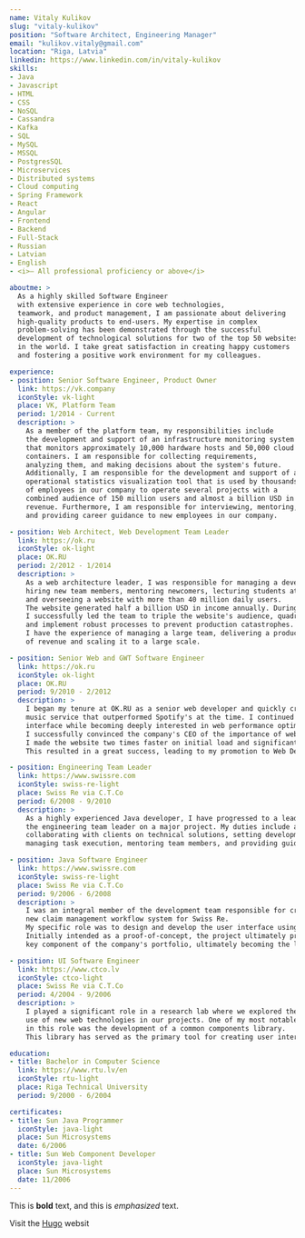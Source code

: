 ```yaml
---
name: Vitaly Kulikov
slug: "vitaly-kulikov"
position: "Software Architect, Engineering Manager"
email: "kulikov.vitaly@gmail.com"
location: "Riga, Latvia"
linkedin: https://www.linkedin.com/in/vitaly-kulikov
skills:
- Java 
- Javascript
- HTML
- CSS
- NoSQL
- Cassandra
- Kafka
- SQL
- MySQL
- MSSQL
- PostgresSQL
- Microservices
- Distributed systems
- Cloud computing
- Spring Framework
- React
- Angular
- Frontend
- Backend
- Full-Stack
- Russian
- Latvian
- English
- <i>– All professional proficiency or above</i>

aboutme: >
  As a highly skilled Software Engineer 
  with extensive experience in core web technologies, 
  teamwork, and product management, I am passionate about delivering 
  high-quality products to end-users. My expertise in complex 
  problem-solving has been demonstrated through the successful 
  development of technological solutions for two of the top 50 websites 
  in the world. I take great satisfaction in creating happy customers 
  and fostering a positive work environment for my colleagues.

experience:
- position: Senior Software Engineer, Product Owner
  link: https://vk.company
  iconStyle: vk-light
  place: VK, Platform Team
  period: 1/2014 - Current
  description: >
    As a member of the platform team, my responsibilities include 
    the development and support of an infrastructure monitoring system 
    that monitors approximately 10,000 hardware hosts and 50,000 cloud 
    containers. I am responsible for collecting requirements, 
    analyzing them, and making decisions about the system's future. 
    Additionally, I am responsible for the development and support of an
    operational statistics visualization tool that is used by thousands 
    of employees in our company to operate several projects with a 
    combined audience of 150 million users and almost a billion USD in 
    revenue. Furthermore, I am responsible for interviewing, mentoring, 
    and providing career guidance to new employees in our company.

- position: Web Architect, Web Development Team Leader
  link: https://ok.ru
  iconStyle: ok-light
  place: OK.RU
  period: 2/2012 - 1/2014
  description: >
    As a web architecture leader, I was responsible for managing a development team of 25+ engineers, 
    hiring new team members, mentoring newcomers, lecturing students at top Russian universities, 
    and overseeing a website with more than 40 million daily users. 
    The website generated half a billion USD in income annually. During my tenure, 
    I successfully led the team to triple the website's audience, quadruple its income, scale the team to 200 engineers, 
    and implement robust processes to prevent production catastrophes. Overall, 
    I have the experience of managing a large team, delivering a product that generates a significant amount 
    of revenue and scaling it to a large scale.

- position: Senior Web and GWT Software Engineer
  link: https://ok.ru
  iconStyle: ok-light
  place: OK.RU
  period: 9/2010 - 2/2012
  description: >
    I began my tenure at OK.RU as a senior web developer and quickly created a web interface for a 
    music service that outperformed Spotify's at the time. I continued to develop and improve the music web 
    interface while becoming deeply interested in web performance optimization. After some time, 
    I successfully convinced the company's CEO of the importance of web performance, and in less than a year, 
    I made the website two times faster on initial load and significantly faster overall. 
    This resulted in a great success, leading to my promotion to Web Development Team Leader.

- position: Engineering Team Leader
  link: https://www.swissre.com
  iconStyle: swiss-re-light
  place: Swiss Re via C.T.Co
  period: 6/2008 - 9/2010
  description: >
    As a highly experienced Java developer, I have progressed to a leadership role as 
    the engineering team leader on a major project. My duties include analyzing technical requirements, 
    collaborating with clients on technical solutions, setting development team goals, 
    managing task execution, mentoring team members, and providing guidance for career development.

- position: Java Software Engineer
  link: https://www.swissre.com
  iconStyle: swiss-re-light
  place: Swiss Re via C.T.Co
  period: 9/2006 - 6/2008
  description: >
    I was an integral member of the development team responsible for creating a 
    new claim management workflow system for Swiss Re. 
    My specific role was to design and develop the user interface using the ZKoss framework. 
    Initially intended as a proof-of-concept, the project ultimately proved to be a success and became a 
    key component of the company's portfolio, ultimately becoming the largest project the company had undertaken at that point.

- position: UI Software Engineer
  link: https://www.ctco.lv
  iconStyle: ctco-light
  place: Swiss Re via C.T.Co
  period: 4/2004 - 9/2006
  description: >
    I played a significant role in a research lab where we explored the potential 
    use of new web technologies in our projects. One of my most notable accomplishments 
    in this role was the development of a common components library. 
    This library has served as the primary tool for creating user interfaces within the company, to my knowledge it still does.

education:
- title: Bachelor in Computer Science
  link: https://www.rtu.lv/en
  iconStyle: rtu-light
  place: Riga Technical University
  period: 9/2000 - 6/2004

certificates:
- title: Sun Java Programmer
  iconStyle: java-light
  place: Sun Microsystems
  date: 6/2006
- title: Sun Web Component Developer
  iconStyle: java-light
  place: Sun Microsystems
  date: 11/2006
---
```



This is **bold** text, and this is *emphasized* text.

Visit the [Hugo](https://gohugo.io) websit